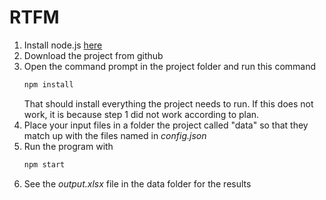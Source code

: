 # RTFM

1) Install node.js [here](https://nodejs.org/en/)
2) Download the project from github
3) Open the command prompt in the project folder and run this command
	```bash
	npm install
	```
	That should install everything the project needs to run. If this does not work, it is because step 1 did not work according to plan.
4) Place your input files in a folder the project called "data" so that they match up with the files named in *config.json*
5) Run the program with
	```bash
	npm start
	```
6) See the *output.xlsx* file in the data folder for the results